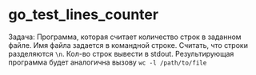 # go_test_lines_counter


Задача: Программа, которая считает количество строк в заданном файле. Имя файла задается в командной строке. Считать, что строки разделяются `\n`. Кол-во строк вывести в stdout. Результирующая программа будет аналогична вызову `wc -l /path/to/file`
